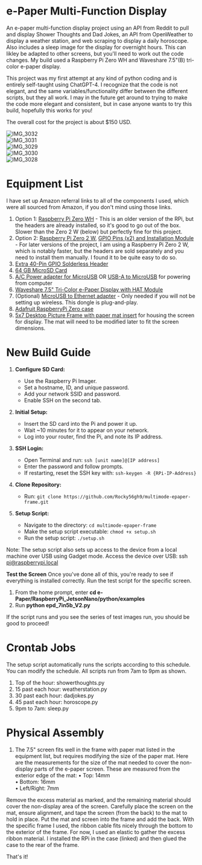 # e-Paper Multi-Function Display
An e-paper multi-function display project using an API from Reddit to pull and display Shower Thoughts and Dad Jokes, an API from OpenWeather to display a weather station, and web scraping to display a daily horoscope. Also includes a sleep image for the display for overnight hours. This can likley be adapted to other screens, but you'll need to work out the code changes. My build used a Raspberry Pi Zero WH and Waveshare 7.5"(B) tri-color e-paper display.

This project was my first attempt at any kind of python coding and is entirely self-taught using ChatGPT-4. I recognize that the code is not elegant, and the same variables/functionality differ between the different scripts, but they all work. I may in the future get around to trying to make the code more elegant and consistent, but in case anyone wants to try this build, hopefully this works for you!

The overall cost for the project is about $150 USD.

![IMG_3032](https://github.com/Rocky56gh9/multimode-epaper-frame/assets/154940519/e9c3cef0-a6a2-4a1f-8abf-4e7857c67fc6)<br>
![IMG_3031](https://github.com/Rocky56gh9/multimode-epaper-frame/assets/154940519/4f26712a-f590-4b00-bb5e-5cda1b18fa73)<br>
![IMG_3029](https://github.com/Rocky56gh9/multimode-epaper-frame/assets/154940519/3601b0cc-f83a-4c9f-8129-23f4e5cfa830)<br>
![IMG_3030](https://github.com/Rocky56gh9/multimode-epaper-frame/assets/154940519/42c69998-81f5-487a-b612-998d50545a1a)<br>
![IMG_3028](https://github.com/Rocky56gh9/multimode-epaper-frame/assets/154940519/75bac938-558b-4085-966a-9d3847c5cbf5)<br>

# Equipment List
I have set up Amazon referral links to all of the components I used, which were all sourced from Amazon, if you don't mind using those links.

1. Option 1: [Raspberry Pi Zero WH](https://amzn.to/4aOmxIN) - This is an older version of the RPi, but the headers are already installed, so it's good to go out of the box. Slower than the Zero 2 W (below) but perfectly fine for this project.
2. Option 2: [Raspberry Pi Zero 2 W](https://amzn.to/3SdooQ2), [GPIO Pins (x2) and Installation Module](https://amzn.to/3vwNxfP) - For later versions of the project, I am using a Raspberry Pi Zero 2 W, which is notably faster, but the headers are sold separately and you need to install them manually. I found it to be quite easy to do so.
3. [Extra 40-Pin GPIO Solderless Header](https://amzn.to/3tFY4Vs)
4. [64 GB MicroSD Card](https://amzn.to/3Sc6vku)
5. [A/C Power adapter for MicroUSB](https://amzn.to/3TW36aX) OR [USB-A to MicroUSB](https://amzn.to/3NXCYbV) for powering from computer
6. [Waveshare 7.5" Tri-Color e-Paper Display with HAT Module](https://amzn.to/48PiB8I)
7. (Optional) [MicroUSB to Ethernet adapter](https://amzn.to/3RURdPJ) - Only needed if you will not be setting up wireless. This dongle is plug-and-play.
8. [Adafruit RaspberryPi Zero case](https://amzn.to/48sagbr)
9. [5x7 Desktop Picture Frame with paper mat insert](https://amzn.to/3tJUklN) for housing the screen for display. The mat will need to be modified later to fit the screen dimensions.

# New Build Guide

1. **Configure SD Card:**
   - Use the Raspberry Pi Imager.
   - Set a hostname, ID, and unique password.
   - Add your network SSID and password.
   - Enable SSH on the second tab.

2. **Initial Setup:**
   - Insert the SD card into the Pi and power it up.
   - Wait ~10 minutes for it to appear on your network.
   - Log into your router, find the Pi, and note its IP address.

3. **SSH Login:**
   - Open Terminal and run: `ssh [unit name]@[IP address]`
   - Enter the password and follow prompts.
   - If restarting, reset the SSH key with: `ssh-keygen -R {RPi-IP-Address}`

4. **Clone Repository:**
   - Run: `git clone https://github.com/Rocky56gh9/multimode-epaper-frame.git`

5. **Setup Script:**
   - Navigate to the directory: `cd multimode-epaper-frame`
   - Make the setup script executable: `chmod +x setup.sh`
   - Run the setup script: `./setup.sh`

Note: The setup script also sets up access to the device from a local machine over USB using Gadget mode. Access the device over USB: ssh pi@raspberrypi.local<br>

**Test the Screen**
Once you've done all of this, you're ready to see if everything is installed correctly. Run the test script for the specific screen.<br>
1. From the home prompt, enter **cd e-Paper/RaspberryPi_JetsonNano/python/examples**<br>
2. Run **python epd_7in5b_V2.py**<br>

If the script runs and you see the series of test images run, you should be good to proceed!

# Crontab Jobs
The setup script automatically runs the scripts according to this schedule. You can modify the schedule. All scripts run from 7am to 9pm as shown.

1. Top of the hour: showerthoughts.py
2. 15 past each hour: weatherstation.py
3. 30 past each hour: dadjokes.py
4. 45 past each hour: horoscope.py
5. 9pm to 7am: sleep.py

# Physical Assembly
1. The 7.5" screen fits well in the frame with paper mat listed in the equipment list, but requires modifying the size of the paper mat. Here are the measurements for the size of the mat needed to cover the non-display parts of the e-paper screen. These are measured from the exterior edge of the mat:
•	Top: 14mm<br>
•	Bottom: 16mm<br>
•	Left/Right: 7mm<br>

Remove the excess material as marked, and the remaining material should cover the non-display area of the screen. Carefully place the screen on the mat, ensure alignment, and tape the screen (from the back) to the mat to hold in place. Put the mat and screen into the frame and add the back. With the specific frame I used, the ribbon cable fits nicely through the bottom to the exterior of the frame. For now, I used an elastic to gather the excess ribbon material. I installed the RPi in the case (linked) and then glued the case to the rear of the frame.

That's it!
